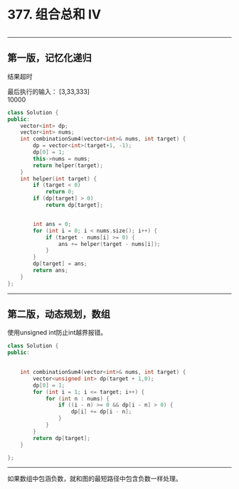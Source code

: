 # 377. 组合总和 Ⅳ

```c++

```

---

## 第一版，记忆化递归

结果超时

最后执行的输入：
[3,33,333]  
10000

```c++
class Solution {
public:
	vector<int> dp;
	vector<int> nums;
	int combinationSum4(vector<int>& nums, int target) {
		dp = vector<int>(target+1, -1);
		dp[0] = 1;
		this->nums = nums;
		return helper(target);
	}
	int helper(int target) {
		if (target < 0)
			return 0;
		if (dp[target] > 0)
			return dp[target];


		int ans = 0;
		for (int i = 0; i < nums.size(); i++) {
			if (target - nums[i] >= 0) {
				ans += helper(target - nums[i]);
			}
		}
		dp[target] = ans;
		return ans;
	}
};
```

---

## 第二版，动态规划，数组

使用unsigned int防止int越界报错。

```c++
class Solution {
public:
	

	int combinationSum4(vector<int>& nums, int target) {
		vector<unsigned int> dp(target + 1,0);
		dp[0] = 1;
		for (int i = 1; i <= target; i++) {
			for (int n : nums) {
				if ((i - n) >= 0 && dp[i - n] > 0) {
					dp[i] += dp[i - n];
				}
			}
		}
		return dp[target];
	}

};
```
---

如果数组中包涵负数，就和图的最短路径中包含负数一样处理。
